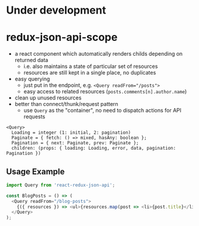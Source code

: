 Under development
=================

# redux-json-api-scope

- a react component which automatically renders childs depending on returned data
	- i.e. also maintains a state of particular set of resources
	- resources are still kept in a single place, no duplicates
- easy querying
	- just put in the endpoint, e.g. `<Query readFrom="/posts">`
	- easy access to related resources (`posts.comments[n].author.name`)
- clean up unused resources
- better than connect/thunk/request pattern
	- use `Query` as the "container", no need to dispatch actions for API requests

```
<Query>
  Loading = integer (1: initial, 2: pagination)
  Paginate = { fetch: () => mixed, hasAny: boolean };
  Pagination = { next: Paginate, prev: Paginate };
  children: (props: { loading: Loading, error, data, pagination: Pagination })
```

## Usage Example

```js
import Query from 'react-redux-json-api';

const BlogPosts = () => (
  <Query readFrom="/blog-posts">
    {({ resources }) => <ul>{resources.map(post => <li>{post.title}</li>)}</ul>}
  </Query>
);
```
